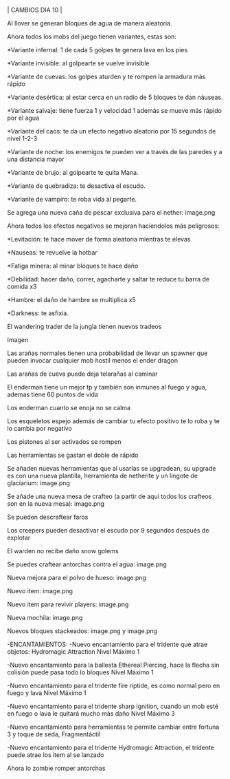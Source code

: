 | CAMBIOS DIA 10 |

Al llover se generan bloques de agua de manera aleatoria.

Ahora todos los mobs del juego tienen variantes, estas son:

*Variante infernal: 1 de cada 5 golpes te genera lava en los pies

*Variante invisible: al golpearte se vuelve invisible

*Variante de cuevas: los golpes aturden y te rompen la armadura más rápido

*Variante desértica: al estar cerca en un radio de 5 bloques te dan náuseas.

*Variante salvaje: tiene fuerza 1 y velocidad 1 además se mueve más rápido por el agua

*Variante del caos: te da un efecto negativo aleatorio por 15 segundos de nivel 1-2-3 

*Variante de noche: los enemigos te pueden ver a través de las paredes y a una distancia mayor

*Variante de brujo: al golpearte te quita Mana.

*Variante de quebradiza: te desactiva el escudo.

*Variante de vampiro: te roba vida al pegarte.

Se agrega una nueva caña de pescar exclusiva para el nether: image.png

Ahora todos los efectos negativos se mejoran haciendolos más peligrosos:

*Levitación: te hace mover de forma aleatoria mientras te elevas

*Nauseas: te revuelve la hotbar

*Fatiga minera: al minar bloques te hace daño

*Debilidad: hacer daño, correr, agacharte y saltar te reduce tu barra de comida x3

*Hambre: el daño de hambre se multiplica x5

*Darkness: te asfixia.

El wandering trader de la jungla tienen nuevos tradeos

Imagen

Las arañas normales tienen una probabilidad de llevar un spawner que pueden invocar cualquier mob hostil menos el ender dragon

Las arañas de cueva puede deja telarañas al caminar

El enderman tiene un mejor tp y también son inmunes al fuego y agua, ademas tiene 60 puntos de vida

Los enderman cuanto se enoja no se calma

Los esqueletos espejo además de cambiar tu efecto positivo te lo roba y te lo cambia por negativo

Los pistones al ser activados se rompen

Las herramientas se gastan el doble de rápido

Se añaden nuevas herramientas que al usarlas se upgradean, su upgrade es con una nueva plantilla, herramienta de netherite y un lingote de glaciarium: image.png

Se añade una nueva mesa de crafteo (a partir de aqui todos los crafteos son en la nueva mesa): image.png

Se pueden descraftear faros

Los creepers pueden desactivar el escudo por 9 segundos después de explotar

El warden no recibe daño snow golems

Se puedes craftear antorchas contra el agua: image.png

Nueva mejora para el polvo de hueso: image.png

Nuevo item: image.png

Nuevo item para revivir players: image.png

Nueva mochila: image.png

Nuevos bloques stackeados: image.png y image.png

-ENCANTAMIENTOS:
-Nuevo encantamiento para el tridente que atrae objetos: Hydromagic Attraction
Nivel Máximo 1 

-Nuevo encantamiento para la ballesta Ethereal Piercing, hace la flecha sin colisión puede pasa todo lo bloques Nivel Máximo 1 

-Nuevo encantamiento para el tridente fire riptide, es como normal pero en fuego y lava Nivel Máximo 1 

-Nuevo encantamiento para el tridente sharp ignition, cuando  un mob esté en fuego o lava le quitará mucho más daño Nivel Máximo 3 

-Nuevo encantamiento para herramientas te permite cambiar entre fortuna 3 y toque de seda, Fragmentáctil 

-Nuevo encantamiento para el tridente Hydromagic Attraction, el tridente puede atrae los item al se lanzado

Ahora lo zombie romper antorchas
